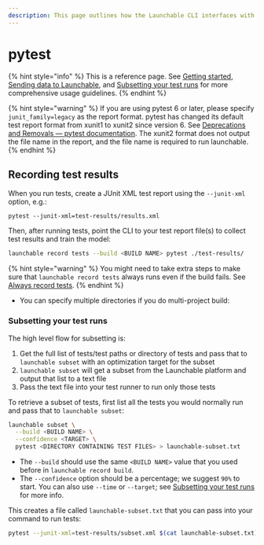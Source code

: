 ```yaml
---
description: This page outlines how the Launchable CLI interfaces with pytest.
---
```


# pytest

{% hint style="info" %}
This is a reference page. See [Getting started](../../getting-started/), [Sending data to Launchable](../../sending-data-to-launchable/), and [Subsetting your test runs](../../actions/subsetting-your-test-runs.md) for more comprehensive usage guidelines.
{% endhint %}

{% hint style="warning" %}
If you are using pytest 6 or later, please specify `junit_family=legacy` as the report format. pytest has changed its default test report format from xunit1 to xunit2 since version 6. See [Deprecations and Removals — pytest documentation](https://docs.pytest.org/en/latest/deprecations.html#junit-family-default-value-change-to-xunit2).
The xunit2 format does not output the file name in the report, and the file name is required to run launchable.
{% endhint %}
## Recording test results

When you run tests, create a JUnit XML test report using the `--junit-xml` option, e.g.:

```text
pytest --junit-xml=test-results/results.xml
```

Then, after running tests, point the CLI to your test report file\(s\) to collect test results and train the model:

```bash
launchable record tests --build <BUILD NAME> pytest ./test-results/
```

{% hint style="warning" %}
You might need to take extra steps to make sure that `launchable record tests` always runs even if the build fails. See [Always record tests](../../sending-data-to-launchable/ensuring-record-tests-always-runs.md).
{% endhint %}

* You can specify multiple directories if you do multi-project build:

### Subsetting your test runs

The high level flow for subsetting is:

1. Get the full list of tests/test paths or directory of tests and pass that to `launchable subset` with an optimization target for the subset
2. `launchable subset` will get a subset from the Launchable platform and output that list to a text file
3. Pass the text file into your test runner to run only those tests

To retrieve a subset of tests, first list all the tests you would normally run and pass that to `launchable subset`:

```bash
launchable subset \
  --build <BUILD NAME> \
  --confidence <TARGET> \
  pytest <DIRECTORY CONTAINING TEST FILES> > launchable-subset.txt
```

* The `--build` should use the same `<BUILD NAME>` value that you used before in `launchable record build`.
* The `--confidence` option should be a percentage; we suggest `90%` to start. You can also use `--time` or `--target`; see [Subsetting your test runs](../../actions/subsetting-your-test-runs.md) for more info.

This creates a file called `launchable-subset.txt` that you can pass into your command to run tests:

```bash
pytest --junit-xml=test-results/subset.xml $(cat launchable-subset.txt)
```
